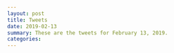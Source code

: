 ```yaml
---
layout: post
title: Tweets
date: 2019-02-13
summary: These are the tweets for February 13, 2019.
categories:
---
```


